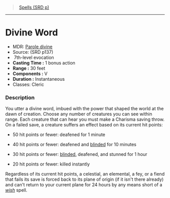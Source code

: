 ﻿---
!Spell
Family: SpellVO
Level: 7
Type: evocation
CastingTime: 1 bonus action
Range: 30 feet
Components: V
Duration: Instantaneous
Classes: Cleric
Id: spells_vo.md#divine-word
ParentLink: spells_vo.md#spells-srd-p
Name: Divine Word
ParentName: Spells (SRD p)
NameLevel: 1
AltName: '[Parole divine](hd_spells_parole_divine.md)'
Source: (SRD p137)
Attributes: {}
---
> [Spells (SRD p)](srd_spells.md)

---

# Divine Word

- MDR: [Parole divine](hd_spells_parole_divine.md)
- Source: (SRD p137)
-  7th-level evocation
- **Casting Time :** 1 bonus action
- **Range :** 30 feet
- **Components :** V
- **Duration :** Instantaneous
- Classes: Cleric

### Description

You utter a divine word, imbued with the power that shaped the world at the dawn of creation. Choose any number of creatures you can see within range. Each creature that can hear you must make a Charisma saving throw. On a failed save, a creature suffers an effect based on its current hit points:

* 50 hit points or fewer: deafened for 1 minute

* 40 hit points or fewer: deafened and [blinded](srd_conditions_blinded.md) for 10 minutes

* 30 hit points or fewer: [blinded](srd_conditions_blinded.md), deafened, and stunned for 1 hour

* 20 hit points or fewer: killed instantly

Regardless of its current hit points, a celestial, an elemental, a fey, or a fiend that fails its save is forced back to its plane of origin (if it isn't there already) and can't return to your current plane for 24 hours by any means short of a _[wish](spells_vo.hd#wish)_ spell.


